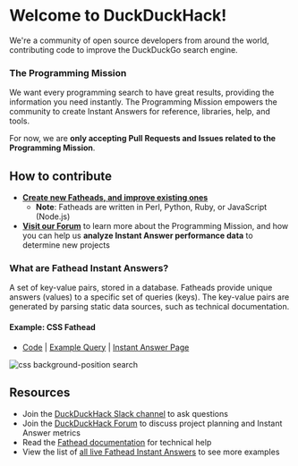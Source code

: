 # Welcome to DuckDuckHack!
We're a community of open source developers from around the world, contributing code to improve the DuckDuckGo search engine.


### The Programming Mission
We want every programming search to have great results, providing the information you need instantly. The Programming Mission empowers the community to create Instant Answers for reference, libraries, help, and tools.

For now, we are **only accepting Pull Requests and Issues related to the Programming Mission**.


## How to contribute

- [**Create new Fatheads, and improve existing ones**](https://github.com/duckduckgo/zeroclickinfo-fathead/issues?q=is%3Aopen+is%3Aissue+label%3A"Mission%3A+Programming")
    - **Note**: Fatheads are written in Perl, Python, Ruby, or JavaScript (Node.js)
- [**Visit our Forum**](https://forum.duckduckhack.com/t/duckduckhack-getting-started/53) to learn more about the Programming Mission, and how you can help us **analyze Instant Answer performance data** to determine new projects


### What are Fathead Instant Answers?
A set of key-value pairs, stored in a database. Fatheads provide unique answers (values) to a specific set of queries (keys). The key-value pairs are generated by parsing static data sources, such as technical documentation.

#### Example: CSS Fathead
- [Code](https://github.com/duckduckgo/zeroclickinfo-fathead/tree/master/lib/fathead/mdn_css) | [Example Query](https://duckduckgo.com/?q=css+background-position&ia=about) | [Instant Answer Page](https://duck.co/ia/view/mdn_css)

![css background-position search](https://cloud.githubusercontent.com/assets/873785/19787980/cdf51566-9c73-11e6-9ef2-ac44dede62c7.png)


## Resources

- Join the [DuckDuckHack Slack channel](https://quackslack.herokuapp.com/) to ask questions
- Join the [DuckDuckHack Forum](https://forum.duckduckhack.com/) to discuss project planning and Instant Answer metrics
- Read the [Fathead documentation](https://docs.duckduckhack.com/resources/fathead-overview.html) for technical help
- View the list of [all live Fathead Instant Answers](https://duck.co/ia?repo=fathead&topic=programming) to see more examples
